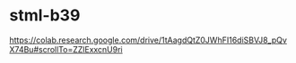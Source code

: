 # stml-b39
https://colab.research.google.com/drive/1tAagdQtZ0JWhFI16diSBVJ8_pQvX74Bu#scrollTo=ZZlExxcnU9ri
